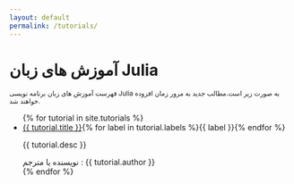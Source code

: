```yaml
---
layout: default
permalink: /tutorials/
---
```

<div class="grid-container">
    <div class="grid-x grid-padding-x align-center">
        <div class="cell medium-9">
            <h1>آموزش های زبان Julia</h1>
            <small>فهرست آموزش های زبان برنامه نویسی Julia به صورت زیر است.مطالب جدید به مرور زمان افزوده خواهند شد.</small>
        </div>
        <div class="cell medium-9 tutorials">
            <ul class="no-bullet">
                {% for tutorial in site.tutorials %}
                <li>
                    <div class="tutorial grid-x">
                        <div class="cell">
                            <a href="{{tutorial.url}}">{{ tutorial.title }}</a>{% for label in tutorial.labels %}<span class="label alert">{{ label }}</span>{% endfor %}
                        </div>
                        <div class="cell">
                            <p class="desc">{{ tutorial.desc }}</p>
                            <span class="author">نویسنده یا مترجم : {{ tutorial.author }} </span>
                        </div>
                    </div>
                </li>
                {% endfor %}
            </ul>
        </div>
    </div>
</div>
